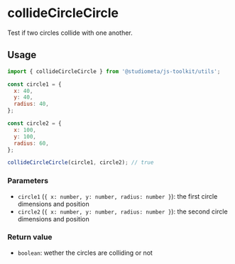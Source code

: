 # collideCircleCircle

Test if two circles collide with one another.

## Usage

```js
import { collideCircleCircle } from '@studiometa/js-toolkit/utils';

const circle1 = {
  x: 40,
  y: 40,
  radius: 40,
};

const circle2 = {
  x: 100,
  y: 100,
  radius: 60,
};

collideCircleCircle(circle1, circle2); // true
```

### Parameters

- `circle1` (`{ x: number, y: number, radius: number }`): the first circle dimensions and position
- `circle2` (`{ x: number, y: number, radius: number }`): the second circle dimensions and position

### Return value

- `boolean`: wether the circles are colliding or not
